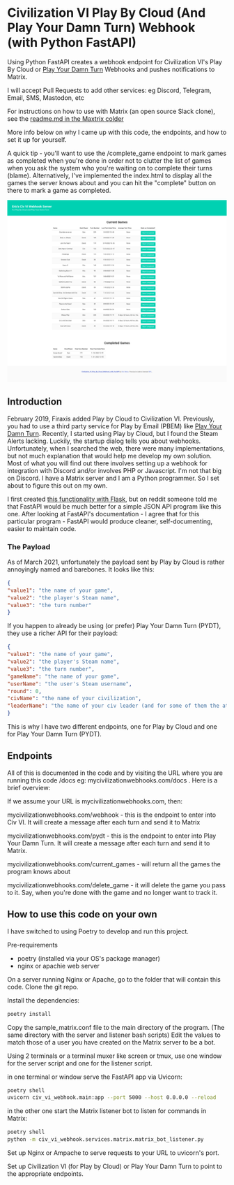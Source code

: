 # Civilization VI Play By Cloud (And Play Your Damn Turn) Webhook (with Python FastAPI)

Using Python FastAPI creates a webhook endpoint for Civilization VI's Play By Cloud or [Play Your Damn Turn](https://www.playyourdamnturn.com/) Webhooks and pushes notifications to Matrix.

I will accept Pull Requests to add other services: eg Discord, Telegram, Email, SMS, Mastodon, etc

For instructions on how to use with Matrix (an open source Slack clone), see the [readme.md in the Maxtrix colder](https://github.com/djotaku/Civilization_VI_Play_By_Cloud_Webhook_with_FastAPI/tree/main/civ_vi_webhook/services/matrix)

More info below on why I came up with this code, the endpoints, and how to set it up for yourself.

A quick tip - you'll want to use the /complete_game endpoint to mark games as completed when you're done in order not to clutter the list of games when you ask the system who you're waiting on to complete their turns (blame).
Alternatively, I've implemented the index.html to display all the games the server knows about and you can hit the "complete" button on there to mark a game as completed.

![index.html](https://github.com/djotaku/Civilization_VI_Play_By_Cloud_Webhook_with_FastAPI/blob/d893555a70a8e2445ed73c2c68f17406004cfd10/screenshots/index.png)

## Introduction

February 2019, Firaxis added Play by Cloud to Civilization VI. Previously, you had to use a third party service for Play by Email (PBEM) like [Play Your Damn Turn](https://www.playyourdamnturn.com/). Recently, I started using Play by Cloud, but I found the Steam Alerts lacking. Luckily, the startup dialog tells you about webhooks. Unfortunately, when I searched the web, there were many implementations, but not much explanation that would help me develop my own solution. Most of what you will find out there involves setting up a webhook for integration with Discord and/or involves PHP or Javascript. I'm not that big on Discord. I have a Matrix server and I am a Python programmer. So I set about to figure this out on my own.

I first created [this functionality with Flask](http://www.ericsbinaryworld.com/2021/03/01/programming-jan-feb-2021/#civ-vi-play-by-cloud-webhook), but on reddit someone told me that FastAPI would be much better for a simple JSON API program like this one. After looking at FastAPI's documentation - I agree that for this particular program - FastAPI would produce cleaner, self-documenting, easier to maintain code.

### The Payload

As of March 2021, unfortunately the payload sent by Play by Cloud is rather annoyingly named and barebones. It looks like this:

```JSON
{
"value1": "the name of your game",
"value2": "the player's Steam name",
"value3": "the turn number"
}
```
If you happen to already be using (or prefer) Play Your Damn Turn (PYDT), they use a richer API for their payload:

```JSON
{
"value1": "the name of your game",
"value2": "the player's Steam name",
"value3": "the turn number",
"gameName": "the name of your game",
"userName": "the user's Steam username",
"round": 0,
"civName": "the name of your civilization",
"leaderName": "the name of your civ leader (and for some of them the attribute)"
}
```
This is why I have two different endpoints, one for Play by Cloud and one for Play Your Damn Turn (PYDT).

## Endpoints

All of this is documented in the code and by visiting the URL where you are running this code /docs eg: mycivilizationwebhooks.com/docs . Here is a brief overview:

If we assume your URL is mycivilizationwebhooks.com, then:

mycivilizationwebhooks.com/webhook - this is the endpoint to enter into Civ VI. It will create a message after each turn and send it to Matrix

mycivilizationwebhooks.com/pydt - this is the endpoint to enter into Play Your Damn Turn. It will create a message after each turn and send it to Matrix.

mycivilizationwebhooks.com/current_games - will return all the games the program knows about

mycivilizationwebhooks.com/delete_game - it will delete the game you pass to it. Say, when you're done with the game and no longer want to track it.

## How to use this code on your own

I have switched to using Poetry to develop and run this project. 

Pre-requirements
- poetry (installed via your OS's package manager)
- nginx or apachie web server

On a server running Nginx or Apache, go to the folder that will contain this code. Clone the git repo.

Install the dependencies:

```bash
poetry install
```

Copy the sample_matrix.conf file to the main directory of the program. (The same directory with the server and listener bash scripts) Edit the values to match those of a user you have created on the Matrix server to be a bot. 

Using 2 terminals or a terminal muxer like screen or tmux, use one window for the server script and one for the listener script.

in one terminal or window serve the FastAPI app via Uvicorn:
```bash
poetry shell
uvicorn civ_vi_webhook.main:app --port 5000 --host 0.0.0.0 --reload
```

in the other one start the Matrix listener bot to listen for commands in Matrix: 
```bash
poetry shell
python -m civ_vi_webhook.services.matrix.matrix_bot_listener.py
```

Set up Nginx or Ampache to serve requests to your URL to uvicorn's port.

Set up Civilization VI (for Play by Cloud) or Play Your Damn Turn to point to the appropriate endpoints.